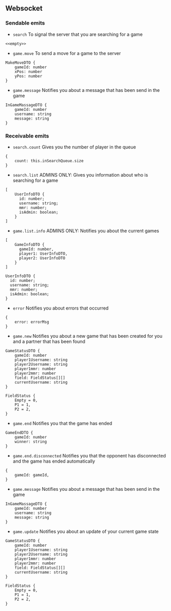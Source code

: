 ## Websocket
### Sendable emits
- `search` To signal the server that you are searching for a game
```
<<empty>>
```
- `game.move` To send a move for a game to the server
```
MakeMoveDTO {
    gameId: number
    xPos: number
    yPos: number
}
```
- `game.message` Notifies you about a message that has been send in the game
```
InGameMassageDTO {
    gameId: number
    username: string
    message: string
}
```

### Receivable emits

- `search.count` Gives you the number of player in the queue
```
{
    count: this.inSearchQueue.size
}
```
- `search.list` ADMINS ONLY: Gives you information about who is searching for a game
```
[
    UserInfoDTO {
      id: number;
      username: string;
      mmr: number;
      isAdmin: boolean;
    }
]
```
- `game.list.info` ADMINS ONLY: Notifies you about the current games
```
[
    GameInfoDTO {
      gameId: number,
      player1: UserInfoDTO,
      player2: UserInfoDTO
    }
]

UserInfoDTO {
  id: number;
  username: string;
  mmr: number;
  isAdmin: boolean;
}
```
- `error` Notifies you about errors that occurred
```
{
    error: errorMsg
}
```
- `game.new` Notifies you about a new game that has been created for you and a partner that has been found
```
GameStatusDTO {
    gameId: number
    player1Username: string
    player2Username: string
    player1mmr: number
    player2mmr: number
    field: FieldStatus[][]
    currentUsername: string
}

FieldStatus {
    Empty = 0,
    P1 = 1,
    P2 = 2,
}
```
- `game.end` Notifies you that the game has ended
```
GameEndDTO {
    gameId: number
    winner: string
}
```
- `game.end.disconnected` Notifies you that the opponent has disconnected and the game has ended automatically
```
{
    gameId: gameId,
}
```
- `game.message` Notifies you about a message that has been send in the game
```
InGameMassageDTO {
    gameId: number
    username: string
    message: string
}
```
- `game.update` Notifies you about an update of your current game state
```
GameStatusDTO {
    gameId: number
    player1Username: string
    player2Username: string
    player1mmr: number
    player2mmr: number
    field: FieldStatus[][]
    currentUsername: string
}

FieldStatus {
    Empty = 0,
    P1 = 1,
    P2 = 2,
}
```